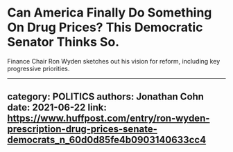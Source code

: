 # Can America Finally Do Something On Drug Prices? This Democratic Senator Thinks So.

Finance Chair Ron Wyden sketches out his vision for reform, including key progressive priorities.

---
category: POLITICS
authors: Jonathan Cohn
date: 2021-06-22
link: https://www.huffpost.com/entry/ron-wyden-prescription-drug-prices-senate-democrats_n_60d0d85fe4b0903140633cc4
---
